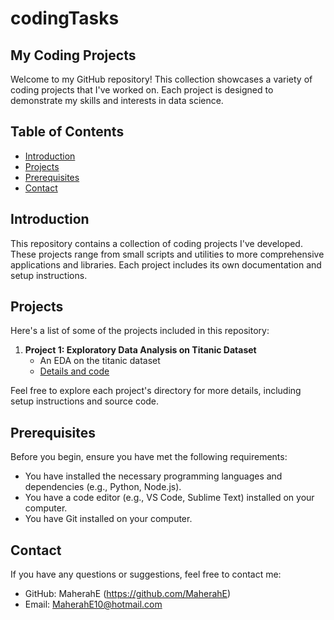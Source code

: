 # codingTasks

## My Coding Projects

Welcome to my GitHub repository! This collection showcases a variety of coding projects that I've worked on. Each project is designed to demonstrate my skills and interests in data science.

## Table of Contents

- [Introduction](#introduction)
- [Projects](#projects)
- [Prerequisites](#prerequisites)
- [Contact](#contact)

## Introduction

This repository contains a collection of coding projects I've developed. 
These projects range from small scripts and utilities to more comprehensive applications and libraries. 
Each project includes its own documentation and setup instructions.

## Projects

Here's a list of some of the projects included in this repository:

1. **Project 1: Exploratory Data Analysis on Titanic Dataset**
   - An EDA on the titanic dataset
   - [Details and code](projects/simple-calculator/README.md)

Feel free to explore each project's directory for more details, including setup instructions and source code.

## Prerequisites

Before you begin, ensure you have met the following requirements:
- You have installed the necessary programming languages and dependencies (e.g., Python, Node.js).
- You have a code editor (e.g., VS Code, Sublime Text) installed on your computer.
- You have Git installed on your computer.

## Contact

If you have any questions or suggestions, feel free to contact me:

- GitHub: MaherahE (https://github.com/MaherahE)
- Email: MaherahE10@hotmail.com
